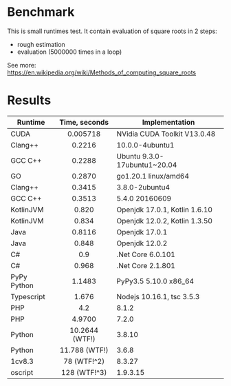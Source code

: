 # Benchmark

This is small runtimes test. It contain evaluation of square roots in 2 steps:
* rough estimation
* evaluation (5000000 times in a loop)

See more: https://en.wikipedia.org/wiki/Methods_of_computing_square_roots

# Results

| Runtime       | Time, seconds   | Implementation                |
| ------------- |:---------------:|--------------------------------
| CUDA          | 0.005718        | NVidia CUDA Toolkit V13.0.48  |
| Clang++       | 0.2216          | 10.0.0-4ubuntu1               |
| GCC C++       | 0.2288          | Ubuntu 9.3.0-17ubuntu1~20.04  |
| GO            | 0.2870          | go1.20.1 linux/amd64          |
| Clang++       | 0.3415          | 3.8.0-2ubuntu4                |
| GCC C++       | 0.3513          | 5.4.0 20160609                |
| KotlinJVM     | 0.820           | Openjdk 17.0.1, Kotlin 1.6.10 |
| KotlinJVM     | 0.834           | Openjdk 12.0.2, Kotlin 1.3.50 |
| Java          | 0.8116          | Openjdk 17.0.1                |
| Java          | 0.848           | Openjdk 12.0.2                |
| C#            | 0.9             | .Net Core 6.0.101             |
| C#            | 0.968           | .Net Core 2.1.801             |
| PyPy Python   | 1.1483          | PyPy3.5 5.10.0 x86_64         |
| Typescript    | 1.676           | Nodejs 10.16.1, tsc 3.5.3     |
| PHP           | 4.2             | 8.1.2                         |
| PHP           | 4.9700          | 7.2.0                         |
| Python        | 10.2644 (WTF!)  | 3.8.10                        |
| Python        | 11.788 (WTF!)   | 3.6.8                         |
| 1cv8.3        | 78 (WTF!^2)     | 8.3.27                        |
| oscript       | 128 (WTF!^3)    | 1.9.3.15                      |
